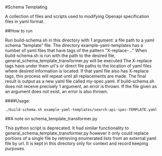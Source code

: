 #Schema Templating

A collection of files and scripts used to modifying Openapi specification files in yaml format.

##How to run

Run build-schema.sh in this directory with 1 argument: a file path to a yaml schema "template" file.
The directory example-yaml-templates has a number of yaml files that have tags of the pattern "X-replace-..."
When build-schema.sh is run with the path to the desired file, general_schema_template_transformer.py will be executed
The X-replace tags have under them url's or direct file paths to the location of yaml files where desired information is located.
If that yaml file also has X-replace tags, this process will repeat until all replacements are made. The final result
is output as a new yaml file called my-spec.yaml. If build-schema.sh does not receive precisely 1 argument, an error is thrown.
If the file given as an argument does not exist, an error is also thrown.

####Usage:
````angular2html
./build-schema.sh example-yaml-templates/search-api-spec-TEMPLATE.yaml
````

##A note on schema_template_transformer.py

This python script is deprecated. It had similar functionality to general_schema_template_transformer.py however it only could
replace portions of a single file by retrieving enumerated lists from an external yaml file by url. It is kept in this directory
only for context and record keeping purposes. 


